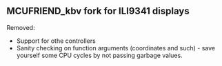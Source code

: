 ## MCUFRIEND_kbv fork for ILI9341 displays

Removed:
* Support for othe controllers
* Sanity checking on function arguments (coordinates and such) - save yourself some CPU cycles by not passing garbage values.
